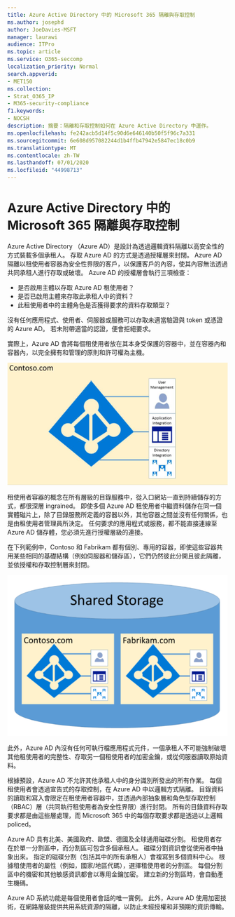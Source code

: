```yaml
---
title: Azure Active Directory 中的 Microsoft 365 隔離與存取控制
ms.author: josephd
author: JoeDavies-MSFT
manager: laurawi
audience: ITPro
ms.topic: article
ms.service: O365-seccomp
localization_priority: Normal
search.appverid:
- MET150
ms.collection:
- Strat_O365_IP
- M365-security-compliance
f1.keywords:
- NOCSH
description: 摘要：隔離和存取控制如何在 Azure Active Directory 中運作。
ms.openlocfilehash: fe242acb5d14f5c90d6e646140b50f5f96c7a331
ms.sourcegitcommit: 6e608d957082244d1b4ffb47942e5847ec18c0b9
ms.translationtype: MT
ms.contentlocale: zh-TW
ms.lasthandoff: 07/01/2020
ms.locfileid: "44998713"
---
```

# <a name="microsoft-365-isolation-and-access-control-in-azure-active-directory"></a>Azure Active Directory 中的 Microsoft 365 隔離與存取控制

Azure Active Directory （Azure AD）是設計為透過邏輯資料隔離以高安全性的方式裝載多個承租人。 存取 Azure AD 的方式是透過授權層來封閉。 Azure AD 隔離以租使用者容器為安全性界限的客戶，以保護客戶的內容，使其內容無法透過共同承租人進行存取或破壞。 Azure AD 的授權層會執行三項檢查：

- 是否啟用主體以存取 Azure AD 租使用者？
- 是否已啟用主體來存取此承租人中的資料？
- 此租使用者中的主體角色是否獲得要求的資料存取類型？

沒有任何應用程式、使用者、伺服器或服務可以存取未適當驗證與 token 或憑證的 Azure AD。 若未附帶適當的認證，便會拒絕要求。

實際上，Azure AD 會將每個租使用者放在其本身受保護的容器中，並在容器內和容器內，以完全擁有和管理的原則和許可權為主機。
 
![Azure 容器](media/office-365-isolation-azure-container.png)

租使用者容器的概念在所有層級的目錄服務中，從入口網站一直到持續儲存的方式，都很深層 ingrained。 即使多個 Azure AD 租使用者中繼資料儲存在同一個實體磁片上，除了目錄服務所定義的容器以外，其他容器之間並沒有任何關係，也是由租使用者管理員所決定。 任何要求的應用程式或服務，都不能直接連線至 Azure AD 儲存體，您必須先進行授權層級的連接。

在下列範例中，Contoso 和 Fabrikam 都有個別、專用的容器，即使這些容器共用某些相同的基礎結構（例如伺服器和儲存區），它們仍然彼此分開且彼此隔離，並依授權和存取控制層來封閉。
 
![Azure 專用容器](media/office-365-isolation-azure-dedicated-containers.png)

此外，Azure AD 內沒有任何可執行檔應用程式元件，一個承租人不可能強制破壞其他租使用者的完整性、存取另一個租使用者的加密金鑰，或從伺服器讀取原始資料。

根據預設，Azure AD 不允許其他承租人中的身分識別所發出的所有作業。 每個租使用者會透過宣告式的存取控制，在 Azure AD 中以邏輯方式隔離。 目錄資料的讀取和寫入會限定在租使用者容器中，並透過內部抽象層和角色型存取控制（RBAC）層（共同執行租使用者為安全性界限）進行封閉。 所有的目錄資料存取要求都是由這些層處理，而 Microsoft 365 中的每個存取要求都是透過以上邏輯 policed。

Azure AD 具有北美、美國政府、歐盟、德國及全球通用磁碟分割。 租使用者存在於單一分割區中，而分割區可包含多個承租人。 磁碟分割資訊會從使用者中抽象出來。 指定的磁碟分割（包括其中的所有承租人）會複寫到多個資料中心。 根據租使用者的屬性（例如，國家/地區代碼），選擇租使用者的分割區。 每個分割區中的機密和其他敏感資訊都會以專用金鑰加密。 建立新的分割區時，會自動產生機碼。

Azure AD 系統功能是每個使用者會話的唯一實例。 此外，Azure AD 使用加密技術，在網路層級提供共用系統資源的隔離，以防止未經授權和非預期的資訊傳輸。
